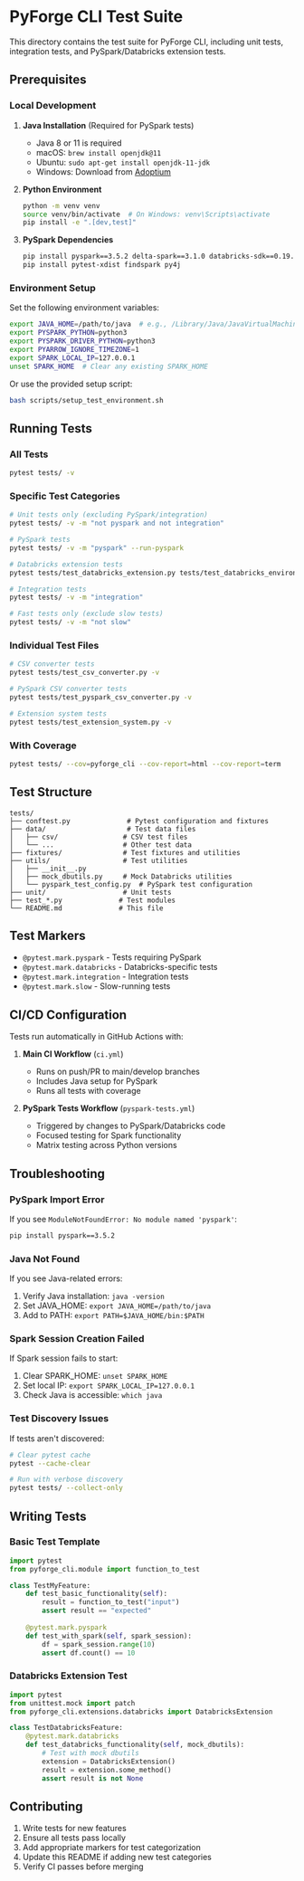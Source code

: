 # PyForge CLI Test Suite

This directory contains the test suite for PyForge CLI, including unit tests, integration tests, and PySpark/Databricks extension tests.

## Prerequisites

### Local Development

1. **Java Installation** (Required for PySpark tests)
   - Java 8 or 11 is required
   - macOS: `brew install openjdk@11`
   - Ubuntu: `sudo apt-get install openjdk-11-jdk`
   - Windows: Download from [Adoptium](https://adoptium.net/)

2. **Python Environment**
   ```bash
   python -m venv venv
   source venv/bin/activate  # On Windows: venv\Scripts\activate
   pip install -e ".[dev,test]"
   ```

3. **PySpark Dependencies**
   ```bash
   pip install pyspark==3.5.2 delta-spark==3.1.0 databricks-sdk==0.19.0
   pip install pytest-xdist findspark py4j
   ```

### Environment Setup

Set the following environment variables:

```bash
export JAVA_HOME=/path/to/java  # e.g., /Library/Java/JavaVirtualMachines/jdk-11.0.13.jdk/Contents/Home
export PYSPARK_PYTHON=python3
export PYSPARK_DRIVER_PYTHON=python3
export PYARROW_IGNORE_TIMEZONE=1
export SPARK_LOCAL_IP=127.0.0.1
unset SPARK_HOME  # Clear any existing SPARK_HOME
```

Or use the provided setup script:

```bash
bash scripts/setup_test_environment.sh
```

## Running Tests

### All Tests
```bash
pytest tests/ -v
```

### Specific Test Categories

```bash
# Unit tests only (excluding PySpark/integration)
pytest tests/ -v -m "not pyspark and not integration"

# PySpark tests
pytest tests/ -v -m "pyspark" --run-pyspark

# Databricks extension tests
pytest tests/test_databricks_extension.py tests/test_databricks_environment.py -v

# Integration tests
pytest tests/ -v -m "integration"

# Fast tests only (exclude slow tests)
pytest tests/ -v -m "not slow"
```

### Individual Test Files

```bash
# CSV converter tests
pytest tests/test_csv_converter.py -v

# PySpark CSV converter tests
pytest tests/test_pyspark_csv_converter.py -v

# Extension system tests
pytest tests/test_extension_system.py -v
```

### With Coverage

```bash
pytest tests/ --cov=pyforge_cli --cov-report=html --cov-report=term
```

## Test Structure

```
tests/
├── conftest.py              # Pytest configuration and fixtures
├── data/                    # Test data files
│   ├── csv/                # CSV test files
│   └── ...                 # Other test data
├── fixtures/               # Test fixtures and utilities
├── utils/                  # Test utilities
│   ├── __init__.py
│   ├── mock_dbutils.py     # Mock Databricks utilities
│   └── pyspark_test_config.py  # PySpark test configuration
├── unit/                   # Unit tests
├── test_*.py              # Test modules
└── README.md              # This file
```

## Test Markers

- `@pytest.mark.pyspark` - Tests requiring PySpark
- `@pytest.mark.databricks` - Databricks-specific tests
- `@pytest.mark.integration` - Integration tests
- `@pytest.mark.slow` - Slow-running tests

## CI/CD Configuration

Tests run automatically in GitHub Actions with:

1. **Main CI Workflow** (`ci.yml`)
   - Runs on push/PR to main/develop branches
   - Includes Java setup for PySpark
   - Runs all tests with coverage

2. **PySpark Tests Workflow** (`pyspark-tests.yml`)
   - Triggered by changes to PySpark/Databricks code
   - Focused testing for Spark functionality
   - Matrix testing across Python versions

## Troubleshooting

### PySpark Import Error

If you see `ModuleNotFoundError: No module named 'pyspark'`:

```bash
pip install pyspark==3.5.2
```

### Java Not Found

If you see Java-related errors:

1. Verify Java installation: `java -version`
2. Set JAVA_HOME: `export JAVA_HOME=/path/to/java`
3. Add to PATH: `export PATH=$JAVA_HOME/bin:$PATH`

### Spark Session Creation Failed

If Spark session fails to start:

1. Clear SPARK_HOME: `unset SPARK_HOME`
2. Set local IP: `export SPARK_LOCAL_IP=127.0.0.1`
3. Check Java is accessible: `which java`

### Test Discovery Issues

If tests aren't discovered:

```bash
# Clear pytest cache
pytest --cache-clear

# Run with verbose discovery
pytest tests/ --collect-only
```

## Writing Tests

### Basic Test Template

```python
import pytest
from pyforge_cli.module import function_to_test

class TestMyFeature:
    def test_basic_functionality(self):
        result = function_to_test("input")
        assert result == "expected"
    
    @pytest.mark.pyspark
    def test_with_spark(self, spark_session):
        df = spark_session.range(10)
        assert df.count() == 10
```

### Databricks Extension Test

```python
import pytest
from unittest.mock import patch
from pyforge_cli.extensions.databricks import DatabricksExtension

class TestDatabricksFeature:
    @pytest.mark.databricks
    def test_databricks_functionality(self, mock_dbutils):
        # Test with mock dbutils
        extension = DatabricksExtension()
        result = extension.some_method()
        assert result is not None
```

## Contributing

1. Write tests for new features
2. Ensure all tests pass locally
3. Add appropriate markers for test categorization
4. Update this README if adding new test categories
5. Verify CI passes before merging